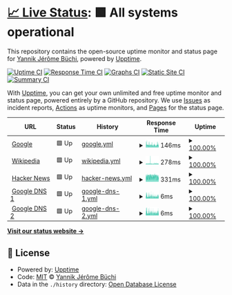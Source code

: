 # [📈 Live Status](https://Jerome2103.github.io/uptime): <!--live status--> **🟩 All systems operational**

This repository contains the open-source uptime monitor and status page for [Yannik Jérôme Büchi](https://yannikb.ch/), powered by [Upptime](https://github.com/upptime/upptime).

[![Uptime CI](https://github.com/Jerome2103/uptime/workflows/Uptime%20CI/badge.svg)](https://github.com/Jerome2103/uptime/actions?query=workflow%3A%22Uptime+CI%22)
[![Response Time CI](https://github.com/Jerome2103/uptime/workflows/Response%20Time%20CI/badge.svg)](https://github.com/Jerome2103/uptime/actions?query=workflow%3A%22Response+Time+CI%22)
[![Graphs CI](https://github.com/Jerome2103/uptime/workflows/Graphs%20CI/badge.svg)](https://github.com/Jerome2103/uptime/actions?query=workflow%3A%22Graphs+CI%22)
[![Static Site CI](https://github.com/Jerome2103/uptime/workflows/Static%20Site%20CI/badge.svg)](https://github.com/Jerome2103/uptime/actions?query=workflow%3A%22Static+Site+CI%22)
[![Summary CI](https://github.com/Jerome2103/uptime/workflows/Summary%20CI/badge.svg)](https://github.com/Jerome2103/uptime/actions?query=workflow%3A%22Summary+CI%22)

With [Upptime](https://upptime.js.org), you can get your own unlimited and free uptime monitor and status page, powered entirely by a GitHub repository. We use [Issues](https://github.com/Jerome2103/uptime/issues) as incident reports, [Actions](https://github.com/Jerome2103/uptime/actions) as uptime monitors, and [Pages](https://Jerome2103.github.io/uptime) for the status page.

<!--start: status pages-->
<!-- This summary is generated by Upptime (https://github.com/upptime/upptime) -->
<!-- Do not edit this manually, your changes will be overwritten -->
<!-- prettier-ignore -->
| URL | Status | History | Response Time | Uptime |
| --- | ------ | ------- | ------------- | ------ |
| <img alt="" src="https://icons.duckduckgo.com/ip3/www.google.ch.ico" height="13"> [Google](https://www.google.ch) | 🟩 Up | [google.yml](https://github.com/Jerome2103/uptime/commits/HEAD/history/google.yml) | <details><summary><img alt="Response time graph" src="./graphs/google/response-time-week.png" height="20"> 146ms</summary><br><a href="https://Jerome2103.github.io/uptime/history/google"><img alt="Response time 153" src="https://img.shields.io/endpoint?url=https%3A%2F%2Fraw.githubusercontent.com%2FJerome2103%2Fuptime%2FHEAD%2Fapi%2Fgoogle%2Fresponse-time.json"></a><br><a href="https://Jerome2103.github.io/uptime/history/google"><img alt="24-hour response time 153" src="https://img.shields.io/endpoint?url=https%3A%2F%2Fraw.githubusercontent.com%2FJerome2103%2Fuptime%2FHEAD%2Fapi%2Fgoogle%2Fresponse-time-day.json"></a><br><a href="https://Jerome2103.github.io/uptime/history/google"><img alt="7-day response time 146" src="https://img.shields.io/endpoint?url=https%3A%2F%2Fraw.githubusercontent.com%2FJerome2103%2Fuptime%2FHEAD%2Fapi%2Fgoogle%2Fresponse-time-week.json"></a><br><a href="https://Jerome2103.github.io/uptime/history/google"><img alt="30-day response time 148" src="https://img.shields.io/endpoint?url=https%3A%2F%2Fraw.githubusercontent.com%2FJerome2103%2Fuptime%2FHEAD%2Fapi%2Fgoogle%2Fresponse-time-month.json"></a><br><a href="https://Jerome2103.github.io/uptime/history/google"><img alt="1-year response time 153" src="https://img.shields.io/endpoint?url=https%3A%2F%2Fraw.githubusercontent.com%2FJerome2103%2Fuptime%2FHEAD%2Fapi%2Fgoogle%2Fresponse-time-year.json"></a></details> | <details><summary><a href="https://Jerome2103.github.io/uptime/history/google">100.00%</a></summary><a href="https://Jerome2103.github.io/uptime/history/google"><img alt="All-time uptime 100.00%" src="https://img.shields.io/endpoint?url=https%3A%2F%2Fraw.githubusercontent.com%2FJerome2103%2Fuptime%2FHEAD%2Fapi%2Fgoogle%2Fuptime.json"></a><br><a href="https://Jerome2103.github.io/uptime/history/google"><img alt="24-hour uptime 100.00%" src="https://img.shields.io/endpoint?url=https%3A%2F%2Fraw.githubusercontent.com%2FJerome2103%2Fuptime%2FHEAD%2Fapi%2Fgoogle%2Fuptime-day.json"></a><br><a href="https://Jerome2103.github.io/uptime/history/google"><img alt="7-day uptime 100.00%" src="https://img.shields.io/endpoint?url=https%3A%2F%2Fraw.githubusercontent.com%2FJerome2103%2Fuptime%2FHEAD%2Fapi%2Fgoogle%2Fuptime-week.json"></a><br><a href="https://Jerome2103.github.io/uptime/history/google"><img alt="30-day uptime 99.94%" src="https://img.shields.io/endpoint?url=https%3A%2F%2Fraw.githubusercontent.com%2FJerome2103%2Fuptime%2FHEAD%2Fapi%2Fgoogle%2Fuptime-month.json"></a><br><a href="https://Jerome2103.github.io/uptime/history/google"><img alt="1-year uptime 100.00%" src="https://img.shields.io/endpoint?url=https%3A%2F%2Fraw.githubusercontent.com%2FJerome2103%2Fuptime%2FHEAD%2Fapi%2Fgoogle%2Fuptime-year.json"></a></details>
| <img alt="" src="https://icons.duckduckgo.com/ip3/de.wikipedia.org.ico" height="13"> [Wikipedia](https://de.wikipedia.org) | 🟩 Up | [wikipedia.yml](https://github.com/Jerome2103/uptime/commits/HEAD/history/wikipedia.yml) | <details><summary><img alt="Response time graph" src="./graphs/wikipedia/response-time-week.png" height="20"> 278ms</summary><br><a href="https://Jerome2103.github.io/uptime/history/wikipedia"><img alt="Response time 277" src="https://img.shields.io/endpoint?url=https%3A%2F%2Fraw.githubusercontent.com%2FJerome2103%2Fuptime%2FHEAD%2Fapi%2Fwikipedia%2Fresponse-time.json"></a><br><a href="https://Jerome2103.github.io/uptime/history/wikipedia"><img alt="24-hour response time 250" src="https://img.shields.io/endpoint?url=https%3A%2F%2Fraw.githubusercontent.com%2FJerome2103%2Fuptime%2FHEAD%2Fapi%2Fwikipedia%2Fresponse-time-day.json"></a><br><a href="https://Jerome2103.github.io/uptime/history/wikipedia"><img alt="7-day response time 278" src="https://img.shields.io/endpoint?url=https%3A%2F%2Fraw.githubusercontent.com%2FJerome2103%2Fuptime%2FHEAD%2Fapi%2Fwikipedia%2Fresponse-time-week.json"></a><br><a href="https://Jerome2103.github.io/uptime/history/wikipedia"><img alt="30-day response time 273" src="https://img.shields.io/endpoint?url=https%3A%2F%2Fraw.githubusercontent.com%2FJerome2103%2Fuptime%2FHEAD%2Fapi%2Fwikipedia%2Fresponse-time-month.json"></a><br><a href="https://Jerome2103.github.io/uptime/history/wikipedia"><img alt="1-year response time 277" src="https://img.shields.io/endpoint?url=https%3A%2F%2Fraw.githubusercontent.com%2FJerome2103%2Fuptime%2FHEAD%2Fapi%2Fwikipedia%2Fresponse-time-year.json"></a></details> | <details><summary><a href="https://Jerome2103.github.io/uptime/history/wikipedia">100.00%</a></summary><a href="https://Jerome2103.github.io/uptime/history/wikipedia"><img alt="All-time uptime 100.00%" src="https://img.shields.io/endpoint?url=https%3A%2F%2Fraw.githubusercontent.com%2FJerome2103%2Fuptime%2FHEAD%2Fapi%2Fwikipedia%2Fuptime.json"></a><br><a href="https://Jerome2103.github.io/uptime/history/wikipedia"><img alt="24-hour uptime 100.00%" src="https://img.shields.io/endpoint?url=https%3A%2F%2Fraw.githubusercontent.com%2FJerome2103%2Fuptime%2FHEAD%2Fapi%2Fwikipedia%2Fuptime-day.json"></a><br><a href="https://Jerome2103.github.io/uptime/history/wikipedia"><img alt="7-day uptime 100.00%" src="https://img.shields.io/endpoint?url=https%3A%2F%2Fraw.githubusercontent.com%2FJerome2103%2Fuptime%2FHEAD%2Fapi%2Fwikipedia%2Fuptime-week.json"></a><br><a href="https://Jerome2103.github.io/uptime/history/wikipedia"><img alt="30-day uptime 100.00%" src="https://img.shields.io/endpoint?url=https%3A%2F%2Fraw.githubusercontent.com%2FJerome2103%2Fuptime%2FHEAD%2Fapi%2Fwikipedia%2Fuptime-month.json"></a><br><a href="https://Jerome2103.github.io/uptime/history/wikipedia"><img alt="1-year uptime 100.00%" src="https://img.shields.io/endpoint?url=https%3A%2F%2Fraw.githubusercontent.com%2FJerome2103%2Fuptime%2FHEAD%2Fapi%2Fwikipedia%2Fuptime-year.json"></a></details>
| <img alt="" src="https://icons.duckduckgo.com/ip3/news.ycombinator.com.ico" height="13"> [Hacker News](https://news.ycombinator.com) | 🟩 Up | [hacker-news.yml](https://github.com/Jerome2103/uptime/commits/HEAD/history/hacker-news.yml) | <details><summary><img alt="Response time graph" src="./graphs/hacker-news/response-time-week.png" height="20"> 331ms</summary><br><a href="https://Jerome2103.github.io/uptime/history/hacker-news"><img alt="Response time 313" src="https://img.shields.io/endpoint?url=https%3A%2F%2Fraw.githubusercontent.com%2FJerome2103%2Fuptime%2FHEAD%2Fapi%2Fhacker-news%2Fresponse-time.json"></a><br><a href="https://Jerome2103.github.io/uptime/history/hacker-news"><img alt="24-hour response time 299" src="https://img.shields.io/endpoint?url=https%3A%2F%2Fraw.githubusercontent.com%2FJerome2103%2Fuptime%2FHEAD%2Fapi%2Fhacker-news%2Fresponse-time-day.json"></a><br><a href="https://Jerome2103.github.io/uptime/history/hacker-news"><img alt="7-day response time 331" src="https://img.shields.io/endpoint?url=https%3A%2F%2Fraw.githubusercontent.com%2FJerome2103%2Fuptime%2FHEAD%2Fapi%2Fhacker-news%2Fresponse-time-week.json"></a><br><a href="https://Jerome2103.github.io/uptime/history/hacker-news"><img alt="30-day response time 329" src="https://img.shields.io/endpoint?url=https%3A%2F%2Fraw.githubusercontent.com%2FJerome2103%2Fuptime%2FHEAD%2Fapi%2Fhacker-news%2Fresponse-time-month.json"></a><br><a href="https://Jerome2103.github.io/uptime/history/hacker-news"><img alt="1-year response time 313" src="https://img.shields.io/endpoint?url=https%3A%2F%2Fraw.githubusercontent.com%2FJerome2103%2Fuptime%2FHEAD%2Fapi%2Fhacker-news%2Fresponse-time-year.json"></a></details> | <details><summary><a href="https://Jerome2103.github.io/uptime/history/hacker-news">100.00%</a></summary><a href="https://Jerome2103.github.io/uptime/history/hacker-news"><img alt="All-time uptime 100.00%" src="https://img.shields.io/endpoint?url=https%3A%2F%2Fraw.githubusercontent.com%2FJerome2103%2Fuptime%2FHEAD%2Fapi%2Fhacker-news%2Fuptime.json"></a><br><a href="https://Jerome2103.github.io/uptime/history/hacker-news"><img alt="24-hour uptime 100.00%" src="https://img.shields.io/endpoint?url=https%3A%2F%2Fraw.githubusercontent.com%2FJerome2103%2Fuptime%2FHEAD%2Fapi%2Fhacker-news%2Fuptime-day.json"></a><br><a href="https://Jerome2103.github.io/uptime/history/hacker-news"><img alt="7-day uptime 100.00%" src="https://img.shields.io/endpoint?url=https%3A%2F%2Fraw.githubusercontent.com%2FJerome2103%2Fuptime%2FHEAD%2Fapi%2Fhacker-news%2Fuptime-week.json"></a><br><a href="https://Jerome2103.github.io/uptime/history/hacker-news"><img alt="30-day uptime 100.00%" src="https://img.shields.io/endpoint?url=https%3A%2F%2Fraw.githubusercontent.com%2FJerome2103%2Fuptime%2FHEAD%2Fapi%2Fhacker-news%2Fuptime-month.json"></a><br><a href="https://Jerome2103.github.io/uptime/history/hacker-news"><img alt="1-year uptime 100.00%" src="https://img.shields.io/endpoint?url=https%3A%2F%2Fraw.githubusercontent.com%2FJerome2103%2Fuptime%2FHEAD%2Fapi%2Fhacker-news%2Fuptime-year.json"></a></details>
| <img alt="" src="https://icons.duckduckgo.com/ip3/null.ico" height="13"> [Google DNS 1](8.8.4.4) | 🟩 Up | [google-dns-1.yml](https://github.com/Jerome2103/uptime/commits/HEAD/history/google-dns-1.yml) | <details><summary><img alt="Response time graph" src="./graphs/google-dns-1/response-time-week.png" height="20"> 6ms</summary><br><a href="https://Jerome2103.github.io/uptime/history/google-dns-1"><img alt="Response time 6" src="https://img.shields.io/endpoint?url=https%3A%2F%2Fraw.githubusercontent.com%2FJerome2103%2Fuptime%2FHEAD%2Fapi%2Fgoogle-dns-1%2Fresponse-time.json"></a><br><a href="https://Jerome2103.github.io/uptime/history/google-dns-1"><img alt="24-hour response time 6" src="https://img.shields.io/endpoint?url=https%3A%2F%2Fraw.githubusercontent.com%2FJerome2103%2Fuptime%2FHEAD%2Fapi%2Fgoogle-dns-1%2Fresponse-time-day.json"></a><br><a href="https://Jerome2103.github.io/uptime/history/google-dns-1"><img alt="7-day response time 6" src="https://img.shields.io/endpoint?url=https%3A%2F%2Fraw.githubusercontent.com%2FJerome2103%2Fuptime%2FHEAD%2Fapi%2Fgoogle-dns-1%2Fresponse-time-week.json"></a><br><a href="https://Jerome2103.github.io/uptime/history/google-dns-1"><img alt="30-day response time 6" src="https://img.shields.io/endpoint?url=https%3A%2F%2Fraw.githubusercontent.com%2FJerome2103%2Fuptime%2FHEAD%2Fapi%2Fgoogle-dns-1%2Fresponse-time-month.json"></a><br><a href="https://Jerome2103.github.io/uptime/history/google-dns-1"><img alt="1-year response time 6" src="https://img.shields.io/endpoint?url=https%3A%2F%2Fraw.githubusercontent.com%2FJerome2103%2Fuptime%2FHEAD%2Fapi%2Fgoogle-dns-1%2Fresponse-time-year.json"></a></details> | <details><summary><a href="https://Jerome2103.github.io/uptime/history/google-dns-1">100.00%</a></summary><a href="https://Jerome2103.github.io/uptime/history/google-dns-1"><img alt="All-time uptime 99.97%" src="https://img.shields.io/endpoint?url=https%3A%2F%2Fraw.githubusercontent.com%2FJerome2103%2Fuptime%2FHEAD%2Fapi%2Fgoogle-dns-1%2Fuptime.json"></a><br><a href="https://Jerome2103.github.io/uptime/history/google-dns-1"><img alt="24-hour uptime 100.00%" src="https://img.shields.io/endpoint?url=https%3A%2F%2Fraw.githubusercontent.com%2FJerome2103%2Fuptime%2FHEAD%2Fapi%2Fgoogle-dns-1%2Fuptime-day.json"></a><br><a href="https://Jerome2103.github.io/uptime/history/google-dns-1"><img alt="7-day uptime 100.00%" src="https://img.shields.io/endpoint?url=https%3A%2F%2Fraw.githubusercontent.com%2FJerome2103%2Fuptime%2FHEAD%2Fapi%2Fgoogle-dns-1%2Fuptime-week.json"></a><br><a href="https://Jerome2103.github.io/uptime/history/google-dns-1"><img alt="30-day uptime 99.95%" src="https://img.shields.io/endpoint?url=https%3A%2F%2Fraw.githubusercontent.com%2FJerome2103%2Fuptime%2FHEAD%2Fapi%2Fgoogle-dns-1%2Fuptime-month.json"></a><br><a href="https://Jerome2103.github.io/uptime/history/google-dns-1"><img alt="1-year uptime 99.97%" src="https://img.shields.io/endpoint?url=https%3A%2F%2Fraw.githubusercontent.com%2FJerome2103%2Fuptime%2FHEAD%2Fapi%2Fgoogle-dns-1%2Fuptime-year.json"></a></details>
| <img alt="" src="https://icons.duckduckgo.com/ip3/null.ico" height="13"> [Google DNS 2](8.8.8.8) | 🟩 Up | [google-dns-2.yml](https://github.com/Jerome2103/uptime/commits/HEAD/history/google-dns-2.yml) | <details><summary><img alt="Response time graph" src="./graphs/google-dns-2/response-time-week.png" height="20"> 6ms</summary><br><a href="https://Jerome2103.github.io/uptime/history/google-dns-2"><img alt="Response time 6" src="https://img.shields.io/endpoint?url=https%3A%2F%2Fraw.githubusercontent.com%2FJerome2103%2Fuptime%2FHEAD%2Fapi%2Fgoogle-dns-2%2Fresponse-time.json"></a><br><a href="https://Jerome2103.github.io/uptime/history/google-dns-2"><img alt="24-hour response time 6" src="https://img.shields.io/endpoint?url=https%3A%2F%2Fraw.githubusercontent.com%2FJerome2103%2Fuptime%2FHEAD%2Fapi%2Fgoogle-dns-2%2Fresponse-time-day.json"></a><br><a href="https://Jerome2103.github.io/uptime/history/google-dns-2"><img alt="7-day response time 6" src="https://img.shields.io/endpoint?url=https%3A%2F%2Fraw.githubusercontent.com%2FJerome2103%2Fuptime%2FHEAD%2Fapi%2Fgoogle-dns-2%2Fresponse-time-week.json"></a><br><a href="https://Jerome2103.github.io/uptime/history/google-dns-2"><img alt="30-day response time 7" src="https://img.shields.io/endpoint?url=https%3A%2F%2Fraw.githubusercontent.com%2FJerome2103%2Fuptime%2FHEAD%2Fapi%2Fgoogle-dns-2%2Fresponse-time-month.json"></a><br><a href="https://Jerome2103.github.io/uptime/history/google-dns-2"><img alt="1-year response time 6" src="https://img.shields.io/endpoint?url=https%3A%2F%2Fraw.githubusercontent.com%2FJerome2103%2Fuptime%2FHEAD%2Fapi%2Fgoogle-dns-2%2Fresponse-time-year.json"></a></details> | <details><summary><a href="https://Jerome2103.github.io/uptime/history/google-dns-2">100.00%</a></summary><a href="https://Jerome2103.github.io/uptime/history/google-dns-2"><img alt="All-time uptime 99.97%" src="https://img.shields.io/endpoint?url=https%3A%2F%2Fraw.githubusercontent.com%2FJerome2103%2Fuptime%2FHEAD%2Fapi%2Fgoogle-dns-2%2Fuptime.json"></a><br><a href="https://Jerome2103.github.io/uptime/history/google-dns-2"><img alt="24-hour uptime 100.00%" src="https://img.shields.io/endpoint?url=https%3A%2F%2Fraw.githubusercontent.com%2FJerome2103%2Fuptime%2FHEAD%2Fapi%2Fgoogle-dns-2%2Fuptime-day.json"></a><br><a href="https://Jerome2103.github.io/uptime/history/google-dns-2"><img alt="7-day uptime 100.00%" src="https://img.shields.io/endpoint?url=https%3A%2F%2Fraw.githubusercontent.com%2FJerome2103%2Fuptime%2FHEAD%2Fapi%2Fgoogle-dns-2%2Fuptime-week.json"></a><br><a href="https://Jerome2103.github.io/uptime/history/google-dns-2"><img alt="30-day uptime 99.95%" src="https://img.shields.io/endpoint?url=https%3A%2F%2Fraw.githubusercontent.com%2FJerome2103%2Fuptime%2FHEAD%2Fapi%2Fgoogle-dns-2%2Fuptime-month.json"></a><br><a href="https://Jerome2103.github.io/uptime/history/google-dns-2"><img alt="1-year uptime 99.97%" src="https://img.shields.io/endpoint?url=https%3A%2F%2Fraw.githubusercontent.com%2FJerome2103%2Fuptime%2FHEAD%2Fapi%2Fgoogle-dns-2%2Fuptime-year.json"></a></details>

<!--end: status pages-->

[**Visit our status website →**](https://Jerome2103.github.io/uptime)

## 📄 License

- Powered by: [Upptime](https://github.com/upptime/upptime)
- Code: [MIT](./LICENSE) © [Yannik Jérôme Büchi](https://yannikb.ch/)
- Data in the `./history` directory: [Open Database License](https://opendatacommons.org/licenses/odbl/1-0/)
